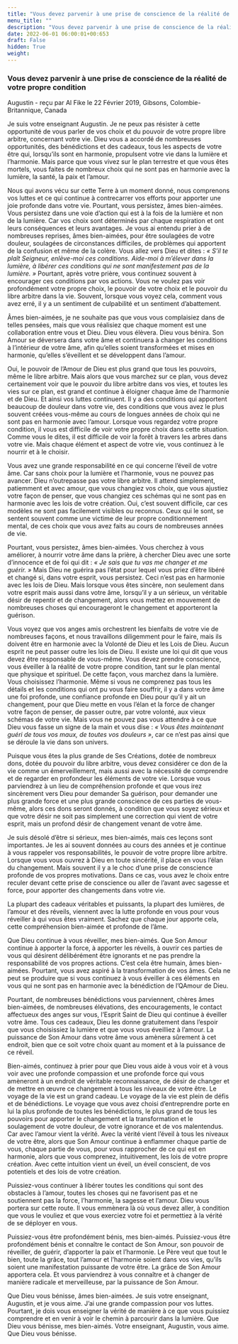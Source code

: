 ```yaml
---
title: "Vous devez parvenir à une prise de conscience de la réalité de votre propre condition"
menu_title: ""
description: "Vous devez parvenir à une prise de conscience de la réalité de votre propre condition"
date: 2022-06-01 06:00:01+00:653
draft: False
hidden: True
weight:
---
```

### Vous devez parvenir à une prise de conscience de la réalité de votre propre condition

Augustin - reçu par Al Fike le 22 Février 2019, Gibsons, Colombie-Britannique, Canada

Je suis votre enseignant Augustin. Je ne peux pas résister à cette opportunité de vous parler de vos choix et du pouvoir de votre propre libre arbitre, concernant votre vie. Dieu vous a accordé de nombreuses opportunités, des bénédictions et des cadeaux, tous les aspects de votre être qui, lorsqu’ils sont en harmonie, propulsent votre vie dans la lumière et l’harmonie. Mais parce que vous vivez sur le plan terrestre et que vous êtes mortels, vous faites de nombreux choix qui ne sont pas en harmonie avec la lumière, la santé, la paix et l’amour.

Nous qui avons vécu sur cette Terre à un moment donné, nous comprenons vos luttes et ce qui continue à contrecarrer vos efforts pour apporter une joie profonde dans votre vie. Pourtant, vous persistez, âmes bien-aimées. Vous persistez dans une voie d’action qui est à la fois de la lumière et non de la lumière. Car vos choix sont déterminés par chaque respiration et ont leurs conséquences et leurs avantages. Je vous ai entendu prier à de nombreuses reprises, âmes bien-aimées, pour être soulagées de votre douleur, soulagées de circonstances difficiles, de problèmes qui apportent de la confusion et même de la colère. Vous allez vers Dieu et dites : *« S’il te plaît Seigneur, enlève-moi ces conditions. Aide-moi à m’élever dans la lumière, à libérer ces conditions qui ne sont manifestement pas de la lumière. »* Pourtant, après votre prière, vous continuez souvent à encourager ces conditions par vos actions. Vous ne voulez pas voir profondément votre propre choix, le pouvoir de votre choix et le pouvoir du libre arbitre dans la vie. Souvent, lorsque vous voyez cela, comment vous avez erré, il y a un sentiment de culpabilité et un sentiment d’abattement.

Âmes bien-aimées, je ne souhaite pas que vous vous complaisiez dans de telles pensées, mais que vous réalisiez que chaque moment est une collaboration entre vous et Dieu. Dieu vous élèvera. Dieu vous bénira. Son Amour se déversera dans votre âme et continuera à changer les conditions à l’intérieur de votre âme, afin qu’elles soient transformées et mises en harmonie, qu’elles s’éveillent et se développent dans l’amour.

Oui, le pouvoir de l’Amour de Dieu est plus grand que tous les pouvoirs, même le libre arbitre. Mais alors que vous marchez sur ce plan, vous devez certainement voir que le pouvoir du libre arbitre dans vos vies, et toutes les vies sur ce plan, est grand et continue à éloigner chaque âme de l’harmonie et de Dieu. Et ainsi vos luttes continuent. Il y a des conditions qui apportent beaucoup de douleur dans votre vie, des conditions que vous avez le plus souvent créées vous-même au cours de longues années de choix qui ne sont pas en harmonie avec l’amour. Lorsque vous regardez votre propre condition, il vous est difficile de voir votre propre choix dans cette situation. Comme vous le dites, il est difficile de voir la forêt à travers les arbres dans votre vie. Mais chaque élément et aspect de votre vie, vous continuez à le nourrir et à le choisir.

Vous avez une grande responsabilité en ce qui concerne l’éveil de votre âme. Car sans choix pour la lumière et l’harmonie, vous ne pouvez pas avancer. Dieu n’outrepasse pas votre libre arbitre. Il attend simplement, patiemment et avec amour, que vous changiez vos choix, que vous ajustiez votre façon de penser, que vous changiez ces schémas qui ne sont pas en harmonie avec les lois de votre création. Oui, c’est souvent difficile, car ces modèles ne sont pas facilement visibles ou reconnus. Ceux qui le sont, se sentent souvent comme une victime de leur propre conditionnement mental, de ces choix que vous avez faits au cours de nombreuses années de vie.

Pourtant, vous persistez, âmes bien-aimées. Vous cherchez à vous améliorer, à nourrir votre âme dans la prière, à chercher Dieu avec une sorte d’innocence et de foi qui dit : *« Je sais que tu vas me changer et me guérir. »* Mais Dieu ne guérira pas l’état pour lequel vous priez d’être libéré et changé si, dans votre esprit, vous persistez. Ceci n’est pas en harmonie avec les lois de Dieu. Mais lorsque vous êtes sincère, non seulement dans votre esprit mais aussi dans votre âme, lorsqu’il y a un sérieux, un véritable désir de repentir et de changement, alors vous mettez en mouvement de nombreuses choses qui encourageront le changement et apporteront la guérison.

Vous voyez que vos anges amis orchestrent les bienfaits de votre vie de nombreuses façons, et nous travaillons diligemment pour le faire, mais ils doivent être en harmonie avec la Volonté de Dieu et les Lois de Dieu. Aucun esprit ne peut passer outre les lois de Dieu. Il existe une loi qui dit que vous devez être responsable de vous-même. Vous devez prendre conscience, vous éveiller à la réalité de votre propre condition, tant sur le plan mental que physique et spirituel. De cette façon, vous marchez dans la lumière. Vous choisissez l’harmonie. Même si vous ne comprenez pas tous les détails et les conditions qui ont pu vous faire souffrir, il y a dans votre âme une foi profonde, une confiance profonde en Dieu pour qu’il y ait un changement, pour que Dieu mette en vous l’élan et la force de changer votre façon de penser, de passer outre, par votre volonté, aux vieux schémas de votre vie. Mais vous ne pouvez pas vous attendre à ce que Dieu vous fasse un signe de la main et vous dise : *« Vous êtes maintenant guéri de tous vos maux, de toutes vos douleurs »*, car ce n’est pas ainsi que se déroule la vie dans son univers.

Puisque vous êtes la plus grande de Ses Créations, dotée de nombreux dons, dotée du pouvoir du libre arbitre, vous devez considérer ce don de la vie comme un émerveillement, mais aussi avec la nécessité de comprendre et de regarder en profondeur les éléments de votre vie. Lorsque vous parviendrez à un lieu de compréhension profonde et que vous irez sincèrement vers Dieu pour demander Sa guérison, pour demander une plus grande force et une plus grande conscience de ces parties de vous-même, alors ces dons seront donnés, à condition que vous soyez sérieux et que votre désir ne soit pas simplement une correction qui vient de votre esprit, mais un profond désir de changement venant de votre âme.

Je suis désolé d’être si sérieux, mes bien-aimés, mais ces leçons sont importantes. Je les ai souvent données au cours des années et je continue à vous rappeler vos responsabilités, le pouvoir de votre propre libre arbitre. Lorsque vous vous ouvrez à Dieu en toute sincérité, il place en vous l’élan du changement. Mais souvent il y a le choc d’une prise de conscience profonde de vos propres motivations. Dans ce cas, vous avez le choix entre reculer devant cette prise de conscience ou aller de l’avant avec sagesse et force, pour apporter des changements dans votre vie.

La plupart des cadeaux véritables et puissants, la plupart des lumières, de l’amour et des réveils, viennent avec la lutte profonde en vous pour vous réveiller à qui vous êtes vraiment. Sachez que chaque jour apporte cela, cette compréhension bien-aimée et profonde de l’âme.

Que Dieu continue à vous réveiller, mes bien-aimés. Que Son Amour continue à apporter la force, à apporter les réveils, à ouvrir ces parties de vous qui désirent délibérément être ignorants et ne pas prendre la responsabilité de vos propres actions. C’est cela être humain, âmes bien-aimées. Pourtant, vous avez aspiré à la transformation de vos âmes. Cela ne peut se produire que si vous continuez à vous éveiller à ces éléments en vous qui ne sont pas en harmonie avec la bénédiction de l’QAmour de Dieu.

Pourtant, de nombreuses bénédictions vous parviennent, chères âmes bien-aimées, de nombreuses élévations, des encouragements, le contact affectueux des anges sur vous, l’Esprit Saint de Dieu qui continue à éveiller votre âme. Tous ces cadeaux, Dieu les donne gratuitement dans l’espoir que vous choisissiez la lumière et que vous vous éveilliez à l’amour. La puissance de Son Amour dans votre âme vous amènera sûrement à cet endroit, bien que ce soit votre choix quant au moment et à la puissance de ce réveil.

Bien-aimés, continuez à prier pour que Dieu vous aide à vous voir et à vous voir avec une profonde compassion et une profonde force qui vous amèneront à un endroit de véritable reconnaissance, de désir de changer et de mettre en œuvre ce changement à tous les niveaux de votre être. Le voyage de la vie est un grand cadeau. Le voyage de la vie est plein de défis et de bénédictions. Le voyage que vous avez choisi d’entreprendre porte en lui la plus profonde de toutes les bénédictions, le plus grand de tous les pouvoirs pour apporter le changement et la transformation et le soulagement de votre douleur, de votre ignorance et de vos malentendus. Car avec l’amour vient la vérité. Avec la vérité vient l’éveil à tous les niveaux de votre être, alors que Son Amour continue à enflammer chaque partie de vous, chaque partie de vous, pour vous rapprocher de ce qui est en harmonie, alors que vous comprenez, intuitivement, les lois de votre propre création. Avec cette intuition vient un éveil, un éveil conscient, de vos potentiels et des lois de votre création.

Puissiez-vous continuer à libérer toutes les conditions qui sont des obstacles à l’amour, toutes les choses qui ne favorisent pas et ne soutiennent pas la force, l’harmonie, la sagesse et l’amour. Dieu vous portera sur cette route. Il vous emmènera là où vous devez aller, à condition que vous le vouliez et que vous exerciez votre foi et permettiez à la vérité de se déployer en vous.

Puissiez-vous être profondément bénis, mes bien-aimés. Puissiez-vous être profondément bénis et connaître le contact de Son Amour, son pouvoir de réveiller, de guérir, d’apporter la paix et l’harmonie. Le Père veut que tout le bien, toute la grâce, tout l’amour et l’harmonie soient dans vos vies, qu’ils soient une manifestation puissante de votre être. La grâce de Son Amour apportera cela. Et vous parviendrez à vous connaître et à changer de manière radicale et merveilleuse, par la puissance de Son Amour.

Que Dieu vous bénisse, âmes bien-aimées. Je suis votre enseignant, Augustin, et je vous aime. J’ai une grande compassion pour vos luttes. Pourtant, je dois vous enseigner la vérité de manière à ce que vous puissiez comprendre et en venir à voir le chemin à parcourir dans la lumière. Que Dieu vous bénisse, mes bien-aimés. Votre enseignant, Augustin, vous aime. Que Dieu vous bénisse.